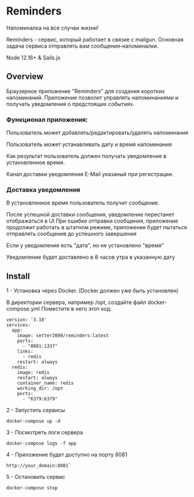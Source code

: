 

# Reminders

Напоминалка на все случаи жизни!

Reminders - сервис, который работает в связке с mailgun.
Основная задача сервиса отправлять вам сообщения-напоминалки.

Node 12.16+ & Sails.js

## Overview

Браузерное приложение "Reminders" для создания коротких напоминаний. 
Приложение позволит управлять напоминаниями и получать уведомления о предстоящих событиях.


### Функционал приложения:

Пользователь может добавлять/редактировать/удалять напоминания

Пользователь может устанавливать дату и время напоминания

Как результат пользователь должен получать уведомление в установленное время.

Канал доставки уведомления E-Mail указаный при регистрации.

### Доставка уведомления

В установленное время пользователь получит сообщение.

После успешной доставки сообщения, уведомление перестанет отображаться в UI
При ошибке отправки сообщения, приложение продолжит работать в штатном 
режиме, приложение будет пытаться отправлять сообщения до успешного завершения

Если у уведомления есть "дата", но не установлено "время"

Уведомление будет доставлено в 8 часов утра в указанную дату


## Install

1 - Установка через Docker. (Docker должен уже быть установлен)

В директории сервера, например /opt, создайте файл docker-compose.yml
Поместите в него этот код:

```
version: '3.10'
services:
  app:
    image: setter2000/reminders:latest
    ports:
      - "8081:1337"
    links:
      - redis
    restart: always
  redis:
    image: redis
    restart: always
    container_name: redis
    working_dir: /opt
    ports:
      - "6379:6379"
```
 
 2 - Запустить сервисы
 
 ```
 docker-compose up -d
 ```

 3 - Посмотреть логи сервера 
 ```
 docker-compose logs -f app
 ```

4 - Приложение будет доступно на порту 8081

```
http://your_domain:8081`
```

5 - Остановить сервис

```
docker-compose stop
```
